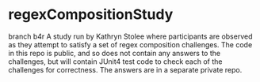 # regexCompositionStudy
branch b4r A study run by Kathryn Stolee where participants are observed as they attempt to satisfy a set of regex composition challenges.  The code in this repo is public, and so does not contain any answers to the challenges, but will contain JUnit4 test code to check each of the challenges for correctness.  The answers are in a separate private repo.
